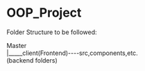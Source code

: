 # OOP_Project

Folder Structure to be followed:

Master
<br>
  |_____client(Frontend)----src,components,etc.
  <br>
 (backend folders)
